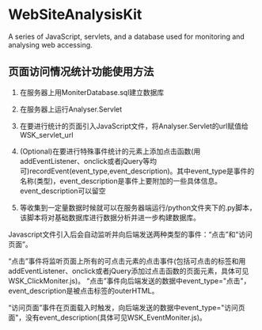 # WebSiteAnalysisKit
A series of JavaScript, servlets, and a database used for monitoring and analysing web accessing.

## 页面访问情况统计功能使用方法

1. 在服务器上用MoniterDatabase.sql建立数据库

2. 在服务器上运行Analyser.Servlet

3. 在要进行统计的页面引入JavaScript文件，将Analyser.Servlet的url赋值给WSK_servlet_url

4. (Optional)在要进行特殊事件统计的元素上添加点击函数(用addEventListener、onclick或者jQuery等均可)recordEvent(event_type,event_description)。其中event_type是事件的名称(类型)，event_description是事件上要附加的一些具体信息。
event_description可以留空

5. 等收集到一定量数据时候就可以在服务器端运行/python文件夹下的.py脚本，
该脚本将对基础数据库进行数据分析并进一步构建数据库。

Javascript文件引入后会自动监听并向后端发送两种类型的事件：“点击”和“访问页面”。

“点击”事件将监听页面上所有的可点击元素的点击事件(包括可点击的标签和用addEventListener、onclick或者jQuery添加过点击函数的页面元素，具体可见WSK_ClickMoniter.js)。
“点击”事件向后端发送的数据中event_type="点击"，event_description是被点击标签的outerHTML。

“访问页面”事件在页面载入时触发，向后端发送的数据中event_type="访问页面"，没有event_description(具体可见WSK_EventMoniter.js)。
